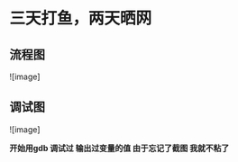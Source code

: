 <h1> 三天打鱼，两天晒网</h1>
<h2>流程图 </h2>
![image]<https://github.com/JacketPL/fish/blob/master/liu.png>
<h2>调试图</h2>
![image]<https://github.com/JacketPL/fish/blob/master/liu.png)>


**开始用gdb 调试过 输出过变量的值 由于忘记了截图 我就不粘了**
